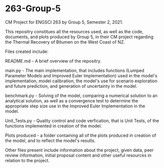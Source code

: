 # 263-Group-5
CM Project for ENGSCI 263 by Group 5, Semester 2, 2021.

This repositry constitues all the resources used, as well as the code, documents, and plots produced by Group 5, in their CM project regarding the Thermal Recovery of Bitumen on the West Coast of NZ. 

Files created include:

README.md - A brief overview of the repositry. 

main.py - The main implementation, that includes functions (Lumped Parameter Models and Improved Euler Implementation) used in the model's implementation, model calibration, the model's use for scenario exploration and future prediction, and generation of uncertainty in the model. 

benchmark.py - Solving of the model, comparing a numerical solution to an analytical solution, as well as a convergence test to determine the appropriate step size use in the Improved Euler Implementation in the model. 

Unit_Tests.py - Quality control and code verfication, that is Unit Tests, of the functions implemented in creation of the model. 

Plots produced - a folder containing all of the plots produced in creation of the model, and to reflect the model's results. 

Other files present include information about the project, given data, peer review information, initial proposal content and other useful resources in relation to the project. 
